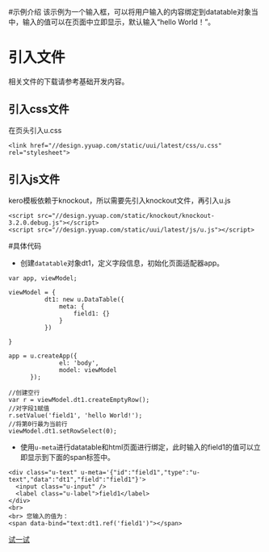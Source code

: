 #示例介绍
该示例为一个输入框，可以将用户输入的内容绑定到datatable对象当中，输入的值可以在页面中立即显示，默认输入“hello World！”。

# 引入文件
相关文件的下载请参考基础开发内容。
## 引入css文件
在页头引入u.css

```
<link href="//design.yyuap.com/static/uui/latest/css/u.css" rel="stylesheet">

```
## 引入js文件

kero模板依赖于knockout，所以需要先引入knockout文件，再引入u.js

```
<script src="//design.yyuap.com/static/knockout/knockout-3.2.0.debug.js"></script>
<script src="//design.yyuap.com/static/uui/latest/js/u.js"></script>

```
#具体代码
+ 创建`datatable`对象dt1，定义字段信息，初始化页面适配器app。

```
var app, viewModel;

viewModel = {
          dt1: new u.DataTable({
              meta: {
                  field1: {}
              }
          })
          
}

app = u.createApp({
              el: 'body',
              model: viewModel
      });
      
//创建空行
var r = viewModel.dt1.createEmptyRow();
//对字段1赋值
r.setValue('field1', 'hello World!');
//将第0行最为当前行
viewModel.dt1.setRowSelect(0);

```
+ 使用`u-meta`进行datatable和html页面进行绑定，此时输入的field1的值可以立即显示到下面的span标签中。

```
<div class="u-text" u-meta='{"id":"field1","type":"u-text","data":"dt1","field":"field1"}'>
  <input class="u-input" />
  <label class="u-label">field1</label>
</div>
<br>
<br> 您输入的值为：
<span data-bind="text:dt1.ref('field1')"></span>
```
[试一试](../webIDE/index.html#/demos/quitstart/kero)
